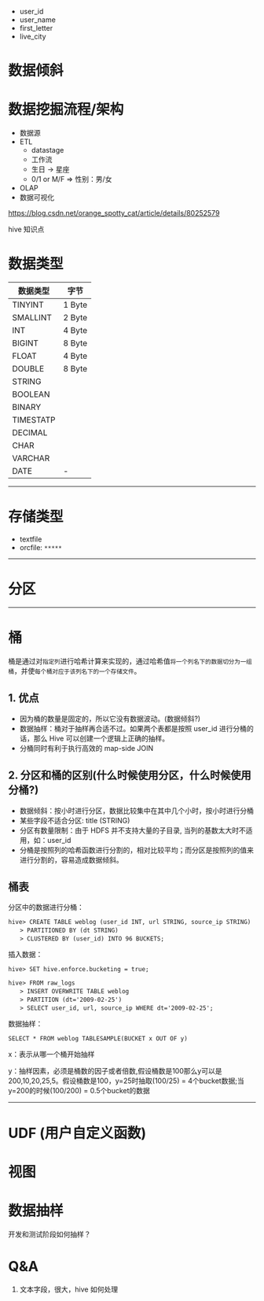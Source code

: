 * user_id
* user_name
* first_letter
* live_city


# 数据倾斜

# 数据挖掘流程/架构
* 数据源
* ETL
  - datastage
  - 工作流
  - 生日 -> 星座
  - 0/1 or M/F => 性别：男/女
* OLAP
* 数据可视化

https://blog.csdn.net/orange_spotty_cat/article/details/80252579

hive 知识点


# 数据类型

| 数据类型 | 字节 |
| --- | --- |
| TINYINT | 1 Byte |
| SMALLINT | 2 Byte |
| INT | 4 Byte |
| BIGINT | 8 Byte |
| FLOAT | 4 Byte |
| DOUBLE | 8 Byte |
| STRING | |
| BOOLEAN | |
| BINARY | |
| TIMESTATP | |
| DECIMAL | |
| CHAR | |
| VARCHAR | |
| DATE | - |

---

# 存储类型
* textfile
* orcfile: `*****`

---

# 分区


---

# 桶

桶是通过对`指定列`进行哈希计算来实现的，通过哈希值`将一个列名下的数据切分为一组桶`，并使`每个桶对应于该列名下的一个存储文件`。

## 1. 优点
* 因为桶的数量是固定的，所以它没有数据波动。(数据倾斜?)
* 数据抽样：桶对于抽样再合适不过。如果两个表都是按照 user_id 进行分桶的话，那么 Hive 可以创建一个逻辑上正确的抽样。
* 分桶同时有利于执行高效的 map-side JOIN

## 2. 分区和桶的区别(什么时候使用分区，什么时候使用分桶?)
* 数据倾斜：按小时进行分区，数据比较集中在其中几个小时，按小时进行分桶
* 某些字段不适合分区: title (STRING)
* 分区有数量限制：由于 HDFS 并不支持大量的子目录, 当列的基数太大时不适用，如：user_id
* 分桶是按照列的哈希函数进行分割的，相对比较平均；而分区是按照列的值来进行分割的，容易造成数据倾斜。

## 桶表

分区中的数据进行分桶：

```
hive> CREATE TABLE weblog (user_id INT, url STRING, source_ip STRING)
　　> PARTITIONED BY (dt STRING)
　　> CLUSTERED BY (user_id) INTO 96 BUCKETS;
```

插入数据：

```
hive> SET hive.enforce.bucketing = true;

hive> FROM raw_logs
　　> INSERT OVERWRITE TABLE weblog
　　> PARTITION (dt='2009-02-25')
　　> SELECT user_id, url, source_ip WHERE dt='2009-02-25';
```

数据抽样：

```
SELECT * FROM weblog TABLESAMPLE(BUCKET x OUT OF y)
```

x：表示从哪一个桶开始抽样

y：抽样因素，必须是桶数的因子或者倍数,假设桶数是100那么y可以是200,10,20,25,5。假设桶数是100，y=25时抽取(100/25) = 4个bucket数据;当y=200的时候(100/200) = 0.5个bucket的数据

---

# UDF (用户自定义函数)

# 视图

# 数据抽样

开发和测试阶段如何抽样？

# Q&A
1. 文本字段，很大，hive 如何处理
